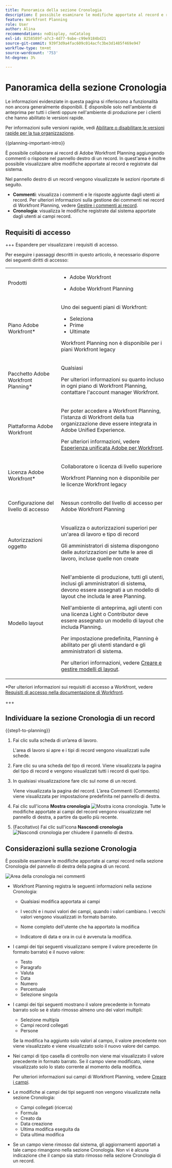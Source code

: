 ```yaml
---
title: Panoramica della sezione Cronologia
description: È possibile esaminare le modifiche apportate al record e registrate dal sistema nel pannello destro di un record in Adobe Workfront Planning.
feature: Workfront Planning
role: User
author: Alina
recommendations: noDisplay, noCatalog
exl-id: 8258589f-a7c3-4d77-9abe-c99e9184bd21
source-git-commit: 939f3d9a4fac609c014acfc3be3d1485f469e947
workflow-type: tm+mt
source-wordcount: '753'
ht-degree: 3%

---
```


# Panoramica della sezione Cronologia

<span class="preview">Le informazioni evidenziate in questa pagina si riferiscono a funzionalità non ancora generalmente disponibili. È disponibile solo nell&#39;ambiente di anteprima per tutti i clienti oppure nell&#39;ambiente di produzione per i clienti che hanno abilitato le versioni rapide.</span>

<span class="preview">Per informazioni sulle versioni rapide, vedi [Abilitare o disabilitare le versioni rapide per la tua organizzazione](/help/quicksilver/administration-and-setup/set-up-workfront/configure-system-defaults/enable-fast-release-process.md).</span>

{{planning-important-intro}}

È possibile collaborare ai record di Adobe Workfront Planning aggiungendo commenti o risposte nel pannello destro di un record. In quest&#39;area è inoltre possibile visualizzare altre modifiche apportate al record e registrate dal sistema.

Nel pannello destro di un record vengono visualizzate le sezioni riportate di seguito.

* **Commenti**: visualizza i commenti e le risposte aggiunte dagli utenti ai record. Per ulteriori informazioni sulla gestione dei commenti nei record di Workfront Planning, vedere [Gestire i commenti ai record](/help/quicksilver/planning/records/manage-record-comments.md).
* **Cronologia**: visualizza le modifiche registrate dal sistema apportate dagli utenti ai campi record.

## Requisiti di accesso

+++ Espandere per visualizzare i requisiti di accesso.

Per eseguire i passaggi descritti in questo articolo, è necessario disporre dei seguenti diritti di accesso:

<table style="table-layout:auto"> 
<col> 
</col> 
<col> 
</col> 
<tbody> 
    <tr> 
<tr> 
<td> 
   <p> Prodotti</p> </td> 
   <td> 
   <ul><li><p> Adobe Workfront</p></li> 
   <li><p> Adobe Workfront Planning<p></li></ul></td> 
  </tr>   
<tr> 
   <td role="rowheader"><p>Piano Adobe Workfront*</p></td> 
   <td> 
<p>Uno dei seguenti piani di Workfront:</p> 
<ul><li>Seleziona</li> 
<li>Prime</li> 
<li>Ultimate</li></ul> 
<p>Workfront Planning non è disponibile per i piani Workfront legacy</p> 
   </td> 
<tr> 
   <td role="rowheader"><p>Pacchetto Adobe Workfront Planning*</p></td> 
   <td> 
<p>Qualsiasi </p> 
<p>Per ulteriori informazioni su quanto incluso in ogni piano di Workfront Planning, contattare l'account manager Workfront. </p> 
   </td> 
 <tr> 
   <td role="rowheader"><p>Piattaforma Adobe Workfront</p></td> 
   <td> 
<p>Per poter accedere a Workfront Planning, l’istanza di Workfront della tua organizzazione deve essere integrata in Adobe Unified Experience.</p> 
<p>Per ulteriori informazioni, vedere <a href="/help/quicksilver/workfront-basics/navigate-workfront/workfront-navigation/adobe-unified-experience.md">Esperienza unificata Adobe per Workfront</a>. </p> 
   </td> 
   </tr> 
  </tr> 
  <tr> 
   <td role="rowheader"><p>Licenza Adobe Workfront*</p></td> 
   <td> <p>Collaboratore o licenza di livello superiore</p>
   <p>Workfront Planning non è disponibile per le licenze Workfront legacy</p> 
  </td> 
  </tr> 
  <tr> 
   <td role="rowheader"><p>Configurazione del livello di accesso</p></td> 
   <td> <p>Nessun controllo del livello di accesso per Adobe Workfront Planning</p>   
</td> 
  </tr> 
<tr> 
   <td role="rowheader"><p>Autorizzazioni oggetto</p></td> 
   <td>   <p>Visualizza o autorizzazioni superiori per un'area di lavoro <span class="preview"> e tipo di record</span> </a> </p>  
   <p>Gli amministratori di sistema dispongono delle autorizzazioni per tutte le aree di lavoro, incluse quelle non create</p> </td> 
  </tr> 
<tr> 
   <td role="rowheader"><p>Modello layout</p></td> 
   <td> 
   <p>Nell'ambiente di produzione, tutti gli utenti, inclusi gli amministratori di sistema, devono essere assegnati a un modello di layout che includa le aree Planning.</p>
   <div class="preview">
<p> Nell'ambiente di anteprima, agli utenti con una licenza Light o Contributor deve essere assegnato un modello di layout che includa Planning.</p>

<p>Per impostazione predefinita, Planning è abilitato per gli utenti standard e gli amministratori di sistema.</p></div>

<p>Per ulteriori informazioni, vedere <a href="/help/quicksilver/administration-and-setup/customize-workfront/use-layout-templates/create-and-manage-layout-templates.md">Creare e gestire modelli di layout</a>.</p>
    </td> 
  </tr> 
</tbody> 
</table>

*Per ulteriori informazioni sui requisiti di accesso a Workfront, vedere [Requisiti di accesso nella documentazione di Workfront](/help/quicksilver/administration-and-setup/add-users/access-levels-and-object-permissions/access-level-requirements-in-documentation.md).

+++

## Individuare la sezione Cronologia di un record

{{step1-to-planning}}

1. Fai clic sulla scheda di un’area di lavoro.

   L&#39;area di lavoro si apre e i tipi di record vengono visualizzati sulle schede.

1. Fare clic su una scheda del tipo di record.
Viene visualizzata la pagina del tipo di record e vengono visualizzati tutti i record di quel tipo.

1. In qualsiasi visualizzazione fare clic sul nome di un record.

   Viene visualizzata la pagina del record. L’area Commenti (Comments) viene visualizzata per impostazione predefinita nel pannello di destra.
1. Fai clic sull&#39;icona **Mostra cronologia** ![Mostra icona cronologia](assets/show-history-icon.png). Tutte le modifiche apportate ai campi del record vengono visualizzate nel pannello di destra, a partire da quello più recente.
1. (Facoltativo) Fai clic sull&#39;icona **Nascondi cronologia** ![Nascondi cronologia](assets/hide-history-icon.png) per chiudere il pannello di destra.

## Considerazioni sulla sezione Cronologia

È possibile esaminare le modifiche apportate ai campi record nella sezione Cronologia del pannello di destra della pagina di un record.

![Area della cronologia nei commenti](assets/history-area-in-comments.png)

* Workfront Planning registra le seguenti informazioni nella sezione Cronologia:

   * Qualsiasi modifica apportata ai campi

   * I vecchi e i nuovi valori dei campi, quando i valori cambiano. I vecchi valori vengono visualizzati in formato barrato.

   * Nome completo dell&#39;utente che ha apportato la modifica

   * Indicatore di data e ora in cui è avvenuta la modifica.

* I campi dei tipi seguenti visualizzano sempre il valore precedente (in formato barrato) e il nuovo valore:

   * Testo
   * Paragrafo
   * Valuta
   * Data
   * Numero
   * Percentuale
   * Selezione singola

* I campi dei tipi seguenti mostrano il valore precedente in formato barrato solo se è stato rimosso almeno uno dei valori multipli:

   * Selezione multipla
   * Campi record collegati
   * Persone

  Se la modifica ha aggiunto solo valori al campo, il valore precedente non viene visualizzato e viene visualizzato solo il nuovo valore del campo.

* Nei campi di tipo casella di controllo non viene mai visualizzato il valore precedente in formato barrato. Se il campo viene modificato, viene visualizzato solo lo stato corrente al momento della modifica.

  Per ulteriori informazioni sui campi di Workfront Planning, vedere [Creare i campi](/help/quicksilver/planning/fields/create-fields.md).

* Le modifiche ai campi dei tipi seguenti non vengono visualizzate nella sezione Cronologia:

   * Campi collegati (ricerca)
   * Formula
   * Creato da
   * Data creazione
   * Ultima modifica eseguita da
   * Data ultima modifica

* Se un campo viene rimosso dal sistema, gli aggiornamenti apportati a tale campo rimangono nella sezione Cronologia. Non vi è alcuna indicazione che il campo sia stato rimosso nella sezione Cronologia di un record.
